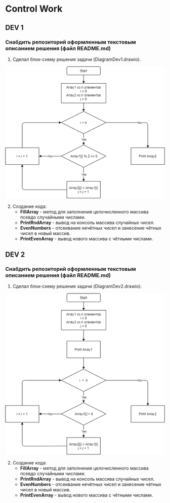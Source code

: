 # Control Work
## DEV 1
### Снабдить репозиторий оформленным текстовым описанием решения (файл README.md)

1. Сделал блок-схему решения задачи (DiagramDev1.drawio).

![Схема1](1.png)

2. Создание кода:
   - **FillArray** - метод для заполнения целочисленного массива псевдо случайными числами. 
   - **PrintRndArray** - вывод на консоль массива случайных чисел.
   - **EvenNumbers** - отсеивание нечётных чисел и занесение чётных чисел в новый массив.
   - **PrintEvenArray** - вывод нового массива с чётными числами.

## DEV 2
### Снабдить репозиторий оформленным текстовым описанием решения (файл README.md)

1. Сделал блок-схему решения задачи (DiagramDev2.drawio).

![Схема2](2.png)

2. Создание кода:
   - **FillArray** - метод для заполнения целочисленного массива псевдо случайными числами. 
   - **PrintRndArray** - вывод на консоль массива случайных чисел.
   - **EvenNumbers** - отсеивание нечётных чисел и занесение чётных чисел в новый массив.
   - **PrintEvenArray** - вывод нового массива с чётными числами.
